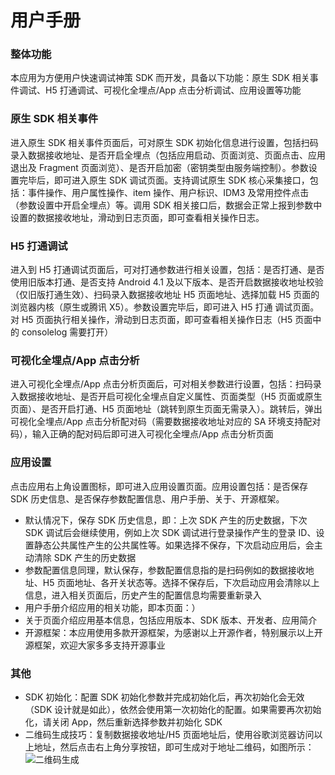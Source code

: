 # 用户手册
### 整体功能
本应用为方便用户快速调试神策 SDK 而开发，具备以下功能：原生 SDK 相关事件调试、H5 打通调试、可视化全埋点/App 点击分析调试、应用设置等功能
### 原生 SDK 相关事件
进入原生 SDK 相关事件页面后，可对原生 SDK 初始化信息进行设置，包括扫码录入数据接收地址、是否开启全埋点（包括应用启动、页面浏览、页面点击、应用退出及 Fragment 页面浏览）、是否开启加密（密钥类型由服务端控制）。参数设置完毕后，即可进入原生 SDK 调试页面。支持调试原生 SDK 核心采集接口，包括：事件操作、用户属性操作、item 操作、用户标识、IDM3 及常用控件点击（参数设置中开启全埋点）等。调用 SDK 相关接口后，数据会正常上报到参数中设置的数据接收地址，滑动到日志页面，即可查看相关操作日志。
### H5 打通调试
进入到 H5 打通调试页面后，可对打通参数进行相关设置，包括：是否打通、是否使用旧版本打通、是否支持 Android 4.1 及以下版本、是否开启数据接收地址校验（仅旧版打通生效）、扫码录入数据接收地址 H5 页面地址、选择加载 H5 页面的浏览器内核（原生或腾讯 X5）。参数设置完毕后，即可进入 H5 打通 调试页面。对 H5 页面执行相关操作，滑动到日志页面，即可查看相关操作日志（H5 页面中的 consolelog 需要打开）
### 可视化全埋点/App 点击分析
进入可视化全埋点/App 点击分析页面后，可对相关参数进行设置，包括：扫码录入数据接收地址、是否开启可视化全埋点自定义属性、页面类型（H5 页面或原生页面）、是否开启打通、H5 页面地址（跳转到原生页面无需录入）。跳转后，弹出可视化全埋点/App 点击分析配对码（需要数据接收地址对应的 SA 环境支持配对码），输入正确的配对码后即可进入可视化全埋点/App 点击分析页面
### 应用设置
点击应用右上角设置图标，即可进入应用设置页面。应用设置包括：是否保存 SDK 历史信息、是否保存参数配置信息、用户手册、关于、开源框架。
- 默认情况下，保存 SDK 历史信息，即：上次 SDK 产生的历史数据，下次 SDK 调试后会继续使用，例如上次 SDK 调试进行登录操作产生的登录 ID、设置静态公共属性产生的公共属性等。如果选择不保存，下次启动应用后，会主动清除 SDK 产生的历史数据
- 参数配置信息同理，默认保存，参数配置信息指的是扫码例如的数据接收地址、H5 页面地址、各开关状态等。选择不保存后，下次启动应用会清除以上信息，进入相关页面后，历史产生的配置信息均需要重新录入
- 用户手册介绍应用的相关功能，即本页面：）
- 关于页面介绍应用基本信息，包括应用版本、SDK 版本、开发者、应用简介
- 开源框架：本应用使用多款开源框架，为感谢以上开源作者，特别展示以上开源框架，欢迎大家多多支持开源事业
### 其他
- SDK 初始化：配置 SDK 初始化参数并完成初始化后，再次初始化会无效（SDK 设计就是如此），依然会使用第一次初始化的配置。如果需要再次初始化，请关闭 App，然后重新选择参数并初始化 SDK
- 二维码生成技巧：复制数据接收地址/H5 页面地址后，使用谷歌浏览器访问以上地址，然后点击右上角分享按钮，即可生成对于地址二维码，如图所示：
![二维码生成](https://liuweiqiang2016.github.io/page.io/qrcode_make.png)
